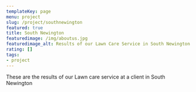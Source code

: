 ```yaml
---
templateKey: page
menu: project
slug: /project/southnewington
featured: true
title: South Newington
featuredimage: /img/aboutus.jpg
featuredimage_alt: Results of our Lawn Care Service in South Newington
rating: []
tags:
- project
---
```

These are the results of our Lawn care service at a client in South Newington


